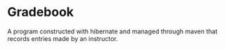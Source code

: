 # Gradebook
A program constructed with hibernate and managed through maven that records entries made by an instructor.
